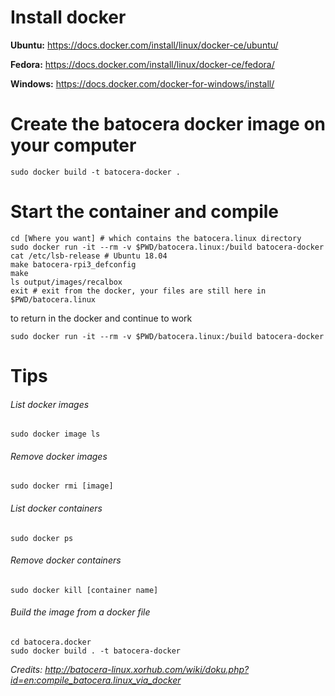 # Install docker
  **Ubuntu:** https://docs.docker.com/install/linux/docker-ce/ubuntu/

  **Fedora:** https://docs.docker.com/install/linux/docker-ce/fedora/

  **Windows:** https://docs.docker.com/docker-for-windows/install/

# Create the batocera docker image on your computer
```
sudo docker build -t batocera-docker .
```
# Start the container and compile
```
cd [Where you want] # which contains the batocera.linux directory
sudo docker run -it --rm -v $PWD/batocera.linux:/build batocera-docker
cat /etc/lsb-release # Ubuntu 18.04
make batocera-rpi3_defconfig
make
ls output/images/recalbox
exit # exit from the docker, your files are still here in $PWD/batocera.linux
```
to return in the docker and continue to work
```
sudo docker run -it --rm -v $PWD/batocera.linux:/build batocera-docker
```
# Tips
###### List docker images
```
sudo docker image ls
```
###### Remove docker images
```
sudo docker rmi [image]
```
###### List docker containers
```
sudo docker ps
```
###### Remove docker containers
```
sudo docker kill [container name]
```
###### Build the image from a docker file
```
cd batocera.docker
sudo docker build . -t batocera-docker
```

*Credits: http://batocera-linux.xorhub.com/wiki/doku.php?id=en:compile_batocera.linux_via_docker*
